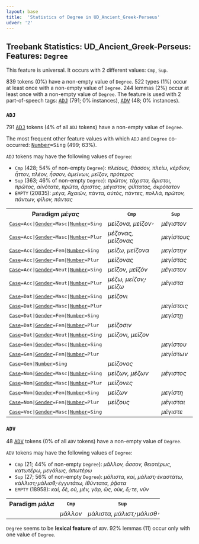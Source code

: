 ```yaml
---
layout: base
title:  'Statistics of Degree in UD_Ancient_Greek-Perseus'
udver: '2'
---
```


## Treebank Statistics: UD_Ancient_Greek-Perseus: Features: `Degree`

This feature is universal.
It occurs with 2 different values: `Cmp`, `Sup`.

839 tokens (0%) have a non-empty value of `Degree`.
522 types (1%) occur at least once with a non-empty value of `Degree`.
244 lemmas (2%) occur at least once with a non-empty value of `Degree`.
The feature is used with 2 part-of-speech tags: <tt><a href="grc_perseus-pos-ADJ.html">ADJ</a></tt> (791; 0% instances), <tt><a href="grc_perseus-pos-ADV.html">ADV</a></tt> (48; 0% instances).

### `ADJ`

791 <tt><a href="grc_perseus-pos-ADJ.html">ADJ</a></tt> tokens (4% of all `ADJ` tokens) have a non-empty value of `Degree`.

The most frequent other feature values with which `ADJ` and `Degree` co-occurred: <tt><a href="grc_perseus-feat-Number.html">Number</a></tt><tt>=Sing</tt> (499; 63%).

`ADJ` tokens may have the following values of `Degree`:

* `Cmp` (428; 54% of non-empty `Degree`): <em>πλείους, θᾶσσον, πλείω, κέρδιον, ἧττον, πλέον, ἧσσον, ἀμείνων, μεῖζον, πρότερος</em>
* `Sup` (363; 46% of non-empty `Degree`): <em>πρῶτον, τάχιστα, ἄριστοι, πρῶτος, αἰνότατε, πρῶτα, ἄριστος, μέγιστον, φίλτατος, ἀκρότατον</em>
* `EMPTY` (20835): <em>μέγα, Ἀχαιῶν, πάντα, αὐτὸς, πάντες, πολλὰ, πρῶτον, πάντων, φίλον, πάντας</em>

<table>
  <tr><th>Paradigm <i>μέγας</i></th><th><tt>Cmp</tt></th><th><tt>Sup</tt></th></tr>
  <tr><td><tt><tt><a href="grc_perseus-feat-Case.html">Case</a></tt><tt>=Acc</tt>|<tt><a href="grc_perseus-feat-Gender.html">Gender</a></tt><tt>=Masc</tt>|<tt><a href="grc_perseus-feat-Number.html">Number</a></tt><tt>=Sing</tt></tt></td><td><em>μείζονα, μείζον̓</em></td><td><em>μέγιστον</em></td></tr>
  <tr><td><tt><tt><a href="grc_perseus-feat-Case.html">Case</a></tt><tt>=Acc</tt>|<tt><a href="grc_perseus-feat-Gender.html">Gender</a></tt><tt>=Masc</tt>|<tt><a href="grc_perseus-feat-Number.html">Number</a></tt><tt>=Plur</tt></tt></td><td><em>μέζονας, μείζονας</em></td><td><em>μεγίστους</em></td></tr>
  <tr><td><tt><tt><a href="grc_perseus-feat-Case.html">Case</a></tt><tt>=Acc</tt>|<tt><a href="grc_perseus-feat-Gender.html">Gender</a></tt><tt>=Fem</tt>|<tt><a href="grc_perseus-feat-Number.html">Number</a></tt><tt>=Sing</tt></tt></td><td><em>μείζω, μείζονα</em></td><td><em>μεγίστην</em></td></tr>
  <tr><td><tt><tt><a href="grc_perseus-feat-Case.html">Case</a></tt><tt>=Acc</tt>|<tt><a href="grc_perseus-feat-Gender.html">Gender</a></tt><tt>=Fem</tt>|<tt><a href="grc_perseus-feat-Number.html">Number</a></tt><tt>=Plur</tt></tt></td><td><em>μείζονας</em></td><td><em>μεγίστας</em></td></tr>
  <tr><td><tt><tt><a href="grc_perseus-feat-Case.html">Case</a></tt><tt>=Acc</tt>|<tt><a href="grc_perseus-feat-Gender.html">Gender</a></tt><tt>=Neut</tt>|<tt><a href="grc_perseus-feat-Number.html">Number</a></tt><tt>=Sing</tt></tt></td><td><em>μεῖζον, μεῖζόν</em></td><td><em>μέγιστον</em></td></tr>
  <tr><td><tt><tt><a href="grc_perseus-feat-Case.html">Case</a></tt><tt>=Acc</tt>|<tt><a href="grc_perseus-feat-Gender.html">Gender</a></tt><tt>=Neut</tt>|<tt><a href="grc_perseus-feat-Number.html">Number</a></tt><tt>=Plur</tt></tt></td><td><em>μέζω, μείζον̓, μείζω</em></td><td><em>μέγιστα</em></td></tr>
  <tr><td><tt><tt><a href="grc_perseus-feat-Case.html">Case</a></tt><tt>=Dat</tt>|<tt><a href="grc_perseus-feat-Gender.html">Gender</a></tt><tt>=Masc</tt>|<tt><a href="grc_perseus-feat-Number.html">Number</a></tt><tt>=Sing</tt></tt></td><td><em>μείζονι</em></td><td></td></tr>
  <tr><td><tt><tt><a href="grc_perseus-feat-Case.html">Case</a></tt><tt>=Dat</tt>|<tt><a href="grc_perseus-feat-Gender.html">Gender</a></tt><tt>=Masc</tt>|<tt><a href="grc_perseus-feat-Number.html">Number</a></tt><tt>=Plur</tt></tt></td><td></td><td><em>μεγίστοις</em></td></tr>
  <tr><td><tt><tt><a href="grc_perseus-feat-Case.html">Case</a></tt><tt>=Dat</tt>|<tt><a href="grc_perseus-feat-Gender.html">Gender</a></tt><tt>=Fem</tt>|<tt><a href="grc_perseus-feat-Number.html">Number</a></tt><tt>=Sing</tt></tt></td><td></td><td><em>μεγίστῃ</em></td></tr>
  <tr><td><tt><tt><a href="grc_perseus-feat-Case.html">Case</a></tt><tt>=Dat</tt>|<tt><a href="grc_perseus-feat-Gender.html">Gender</a></tt><tt>=Fem</tt>|<tt><a href="grc_perseus-feat-Number.html">Number</a></tt><tt>=Plur</tt></tt></td><td><em>μείζοσιν</em></td><td></td></tr>
  <tr><td><tt><tt><a href="grc_perseus-feat-Case.html">Case</a></tt><tt>=Dat</tt>|<tt><a href="grc_perseus-feat-Gender.html">Gender</a></tt><tt>=Neut</tt>|<tt><a href="grc_perseus-feat-Number.html">Number</a></tt><tt>=Sing</tt></tt></td><td><em>μείζονι, μεῖζον</em></td><td></td></tr>
  <tr><td><tt><tt><a href="grc_perseus-feat-Case.html">Case</a></tt><tt>=Gen</tt>|<tt><a href="grc_perseus-feat-Gender.html">Gender</a></tt><tt>=Masc</tt>|<tt><a href="grc_perseus-feat-Number.html">Number</a></tt><tt>=Sing</tt></tt></td><td></td><td><em>μεγίστου</em></td></tr>
  <tr><td><tt><tt><a href="grc_perseus-feat-Case.html">Case</a></tt><tt>=Gen</tt>|<tt><a href="grc_perseus-feat-Gender.html">Gender</a></tt><tt>=Fem</tt>|<tt><a href="grc_perseus-feat-Number.html">Number</a></tt><tt>=Plur</tt></tt></td><td></td><td><em>μεγίστων</em></td></tr>
  <tr><td><tt><tt><a href="grc_perseus-feat-Case.html">Case</a></tt><tt>=Gen</tt>|<tt><a href="grc_perseus-feat-Number.html">Number</a></tt><tt>=Sing</tt></tt></td><td><em>μείζονος</em></td><td></td></tr>
  <tr><td><tt><tt><a href="grc_perseus-feat-Case.html">Case</a></tt><tt>=Nom</tt>|<tt><a href="grc_perseus-feat-Gender.html">Gender</a></tt><tt>=Masc</tt>|<tt><a href="grc_perseus-feat-Number.html">Number</a></tt><tt>=Sing</tt></tt></td><td><em>μείζων, μέζων</em></td><td><em>μέγιστος</em></td></tr>
  <tr><td><tt><tt><a href="grc_perseus-feat-Case.html">Case</a></tt><tt>=Nom</tt>|<tt><a href="grc_perseus-feat-Gender.html">Gender</a></tt><tt>=Masc</tt>|<tt><a href="grc_perseus-feat-Number.html">Number</a></tt><tt>=Plur</tt></tt></td><td><em>μείζονες</em></td><td></td></tr>
  <tr><td><tt><tt><a href="grc_perseus-feat-Case.html">Case</a></tt><tt>=Nom</tt>|<tt><a href="grc_perseus-feat-Gender.html">Gender</a></tt><tt>=Fem</tt>|<tt><a href="grc_perseus-feat-Number.html">Number</a></tt><tt>=Sing</tt></tt></td><td><em>μείζων</em></td><td><em>μεγίστη</em></td></tr>
  <tr><td><tt><tt><a href="grc_perseus-feat-Case.html">Case</a></tt><tt>=Nom</tt>|<tt><a href="grc_perseus-feat-Gender.html">Gender</a></tt><tt>=Fem</tt>|<tt><a href="grc_perseus-feat-Number.html">Number</a></tt><tt>=Plur</tt></tt></td><td><em>μείζους</em></td><td><em>μέγισται</em></td></tr>
  <tr><td><tt><tt><a href="grc_perseus-feat-Case.html">Case</a></tt><tt>=Voc</tt>|<tt><a href="grc_perseus-feat-Gender.html">Gender</a></tt><tt>=Masc</tt>|<tt><a href="grc_perseus-feat-Number.html">Number</a></tt><tt>=Sing</tt></tt></td><td></td><td><em>μέγιστε</em></td></tr>
</table>

### `ADV`

48 <tt><a href="grc_perseus-pos-ADV.html">ADV</a></tt> tokens (0% of all `ADV` tokens) have a non-empty value of `Degree`.

`ADV` tokens may have the following values of `Degree`:

* `Cmp` (21; 44% of non-empty `Degree`): <em>μᾶλλον, ἆσσον, θειοτέρως, κατωτέρω, μεγάλως, ἀπωτέρω</em>
* `Sup` (27; 56% of non-empty `Degree`): <em>μάλιστα, καὶ, μάλιστ̓, ἑκαστάτω, κάλλιστ̓, μάλισθ̓, ἐγγυτάτω, ἰθύντατα, ῥᾷστα</em>
* `EMPTY` (18958): <em>καὶ, δὲ, οὐ, μὲν, γὰρ, ὣς, οὐκ, δ̓, τε, νῦν</em>

<table>
  <tr><th>Paradigm <i>μάλα</i></th><th><tt>Cmp</tt></th><th><tt>Sup</tt></th></tr>
  <tr><td><tt></tt></td><td><em>μᾶλλον</em></td><td><em>μάλιστα, μάλιστ̓, μάλισθ̓</em></td></tr>
</table>

`Degree` seems to be **lexical feature** of `ADV`. 92% lemmas (11) occur only with one value of `Degree`.

